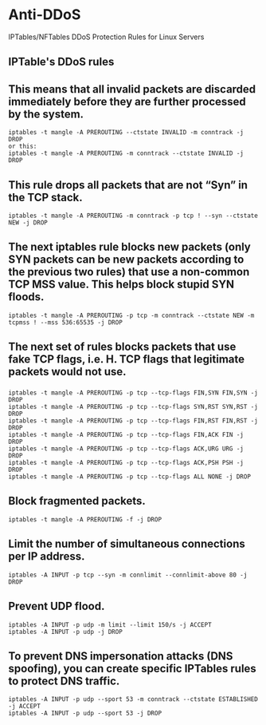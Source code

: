 # Anti-DDoS
IPTables/NFTables DDoS Protection Rules for Linux Servers


## IPTable's DDoS rules

## This means that all invalid packets are discarded immediately before they are further processed by the system.
```
iptables -t mangle -A PREROUTING --ctstate INVALID -m conntrack -j DROP
or this:
iptables -t mangle -A PREROUTING -m conntrack --ctstate INVALID -j DROP
```
## This rule drops all packets that are not “Syn” in the TCP stack.
```
iptables -t mangle -A PREROUTING -m conntrack -p tcp ! --syn --ctstate NEW -j DROP
```
## The next iptables rule blocks new packets (only SYN packets can be new packets according to the previous two rules) that use a non-common TCP MSS value. This helps block stupid SYN floods.
```
iptables -t mangle -A PREROUTING -p tcp -m conntrack --ctstate NEW -m tcpmss ! --mss 536:65535 -j DROP
```
## The next set of rules blocks packets that use fake TCP flags, i.e. H. TCP flags that legitimate packets would not use.
###
```
iptables -t mangle -A PREROUTING -p tcp --tcp-flags FIN,SYN FIN,SYN -j DROP
iptables -t mangle -A PREROUTING -p tcp --tcp-flags SYN,RST SYN,RST -j DROP
iptables -t mangle -A PREROUTING -p tcp --tcp-flags FIN,RST FIN,RST -j DROP
iptables -t mangle -A PREROUTING -p tcp --tcp-flags FIN,ACK FIN -j DROP
iptables -t mangle -A PREROUTING -p tcp --tcp-flags ACK,URG URG -j DROP
iptables -t mangle -A PREROUTING -p tcp --tcp-flags ACK,PSH PSH -j DROP
iptables -t mangle -A PREROUTING -p tcp --tcp-flags ALL NONE -j DROP
```
###

## Block fragmented packets.
```
iptables -t mangle -A PREROUTING -f -j DROP
```
## Limit the number of simultaneous connections per IP address.
```
iptables -A INPUT -p tcp --syn -m connlimit --connlimit-above 80 -j DROP
```
## Prevent UDP flood.
```
iptables -A INPUT -p udp -m limit --limit 150/s -j ACCEPT
iptables -A INPUT -p udp -j DROP
```
## To prevent DNS impersonation attacks (DNS spoofing), you can create specific IPTables rules to protect DNS traffic.
```
iptables -A INPUT -p udp --sport 53 -m conntrack --ctstate ESTABLISHED -j ACCEPT
iptables -A INPUT -p udp --sport 53 -j DROP
```

